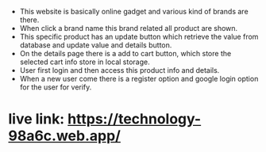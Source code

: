 - This website is basically online gadget and various kind of brands are there. 
- When click a brand name this brand related all product are shown.
- This specific product has an update button which retrieve the value from database and update value and details button.
- On the details page there is a add to cart button, which store the selected cart info store in local storage.
- User first login and then access this product info and details.
- When a new user come there is a register option and google login option for the user for verify.

# live link: https://technology-98a6c.web.app/